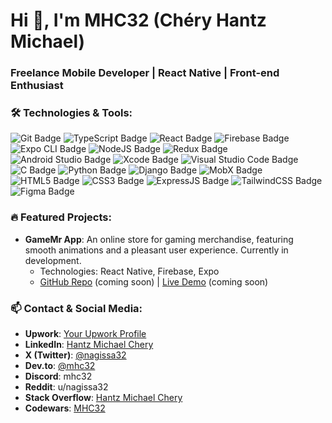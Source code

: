 # Hi 👋, I'm MHC32 (Chéry Hantz Michael)
### Freelance Mobile Developer | React Native | Front-end Enthusiast

### 🛠️ Technologies & Tools:
![Git Badge](https://img.shields.io/badge/Git-F05032?style=for-the-badge&logo=git&logoColor=white)
![TypeScript Badge](https://img.shields.io/badge/TypeScript-007ACC?style=for-the-badge&logo=typescript&logoColor=white)
![React Badge](https://img.shields.io/badge/React-20232A?style=for-the-badge&logo=react&logoColor=61DAFB)
![Firebase Badge](https://img.shields.io/badge/Firebase-FFCA28?style=for-the-badge&logo=firebase&logoColor=white)
![Expo CLI Badge](https://img.shields.io/badge/Expo-1C1E24?style=for-the-badge&logo=expo&logoColor=white)
![NodeJS Badge](https://img.shields.io/badge/Node.js-339933?style=for-the-badge&logo=nodedotjs&logoColor=white)
![Redux Badge](https://img.shields.io/badge/Redux-764ABC?style=for-the-badge&logo=redux&logoColor=white)
![Android Studio Badge](https://img.shields.io/badge/Android_Studio-3DDC84?style=for-the-badge&logo=android-studio&logoColor=white)
![Xcode Badge](https://img.shields.io/badge/Xcode-1575F9?style=for-the-badge&logo=xcode&logoColor=white)
![Visual Studio Code Badge](https://img.shields.io/badge/Visual_Studio_Code-0078D4?style=for-the-badge&logo=visual-studio-code&logoColor=white)
![C Badge](https://img.shields.io/badge/C-A8B9CC?style=for-the-badge&logo=c&logoColor=white)
![Python Badge](https://img.shields.io/badge/Python-3776AB?style=for-the-badge&logo=python&logoColor=white)
![Django Badge](https://img.shields.io/badge/Django-092E20?style=for-the-badge&logo=django&logoColor=white)
![MobX Badge](https://img.shields.io/badge/MobX-FF9955?style=for-the-badge&logo=mobx&logoColor=white)
![HTML5 Badge](https://img.shields.io/badge/HTML5-E34F26?style=for-the-badge&logo=html5&logoColor=white)
![CSS3 Badge](https://img.shields.io/badge/CSS3-1572B6?style=for-the-badge&logo=css3&logoColor=white)
![ExpressJS Badge](https://img.shields.io/badge/Express.js-404D59?style=for-the-badge)
![TailwindCSS Badge](https://img.shields.io/badge/TailwindCSS-38B2AC?style=for-the-badge&logo=tailwind-css&logoColor=white)
![Figma Badge](https://img.shields.io/badge/Figma-F24E1E?style=for-the-badge&logo=figma&logoColor=white)


### 🔥 Featured Projects:
- **GameMr App**: An online store for gaming merchandise, featuring smooth animations and a pleasant user experience. Currently in development.
  - Technologies: React Native, Firebase, Expo
  - [GitHub Repo](https://github.com/MHC32/gamemr) (coming soon) | [Live Demo](#) (coming soon)


### 📫 Contact & Social Media:
- **Upwork**: [Your Upwork Profile](https://www.upwork.com/freelancers/~01d690bfc51dec27af?viewMode=1)
- **LinkedIn**: [Hantz Michael Chery](https://www.linkedin.com/in/hantz-michael-chery-157762164)
- **X (Twitter)**: [@nagissa32](https://twitter.com/nagissa32)
- **Dev.to**: [@mhc32](https://dev.to/mhc32)
- **Discord**: mhc32
- **Reddit**: u/nagissa32
- **Stack Overflow**: [Hantz Michael Chery](https://stackoverflow.com/users/15770907/hantz-michaell-chery)
- **Codewars**: [MHC32](https://www.codewars.com/users/MHC32)

<!--
**MHC32/MHC32** is a ✨ _special_ ✨ repository because its `README.md` (this file) appears on your GitHub profile.

Here are some ideas to get you started:

- 🔭 I’m currently working on ...
- 🌱 I’m currently learning ...
- 👯 I’m looking to collaborate on ...
- 🤔 I’m looking for help with ...
- 💬 Ask me about ...
- 📫 How to reach me: ...
- 😄 Pronouns: ...
- ⚡ Fun fact: ...
-->
